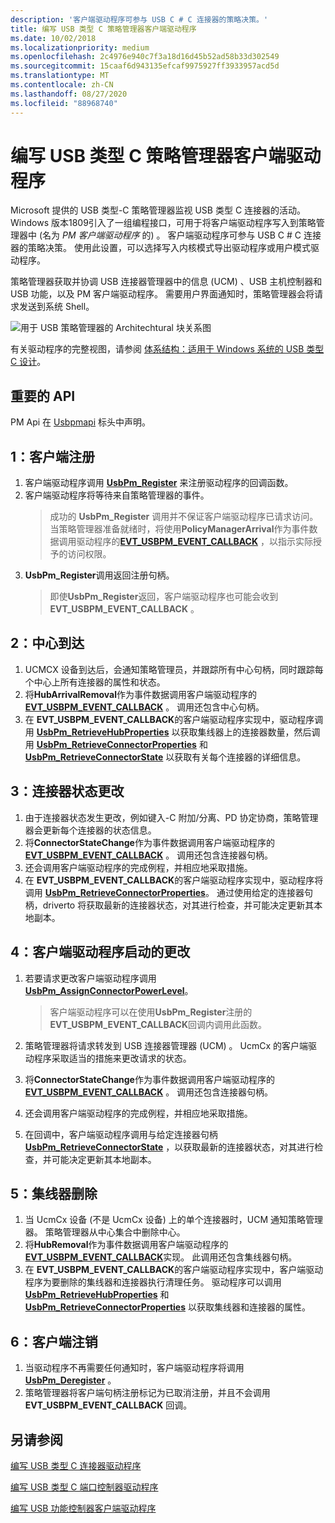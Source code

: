 ```yaml
---
description: '客户端驱动程序可参与 USB C # C 连接器的策略决策。'
title: 编写 USB 类型 C 策略管理器客户端驱动程序
ms.date: 10/02/2018
ms.localizationpriority: medium
ms.openlocfilehash: 2c4976e940c7f3a18d16d45b52ad58b33d302549
ms.sourcegitcommit: 15caaf6d943135efcaf9975927ff3933957acd5d
ms.translationtype: MT
ms.contentlocale: zh-CN
ms.lasthandoff: 08/27/2020
ms.locfileid: "88968740"
---
```

# <a name="write-a-usb-type-c-policy-manager-client-driver"></a>编写 USB 类型 C 策略管理器客户端驱动程序

Microsoft 提供的 USB 类型-C 策略管理器监视 USB 类型 C 连接器的活动。 Windows 版本1809引入了一组编程接口，可用于将客户端驱动程序写入到策略管理器中 (名为 _PM 客户端驱动程序_ 的) 。 客户端驱动程序可参与 USB C # C 连接器的策略决策。 使用此设置，可以选择写入内核模式导出驱动程序或用户模式驱动程序。

策略管理器获取并协调 USB 连接器管理器中的信息 (UCM) 、USB 主机控制器和 USB 功能，以及 PM 客户端驱动程序。 需要用户界面通知时，策略管理器会将请求发送到系统 Shell。

![用于 USB 策略管理器的 Architechtural 块关系图](images/pmclient.png)

有关驱动程序的完整视图，请参阅 [体系结构：适用于 Windows 系统的 USB 类型 C 设计](https://docs.microsoft.com/windows-hardware/drivers/usbcon/architecture--usb-type-c-in-a-windows-system)。

## <a name="important-apis"></a>重要的 API
PM Api 在 [Usbpmapi](https://docs.microsoft.com/windows-hardware/drivers/ddi/usbpmapi) 标头中声明。
 
## <a name="1-client-registration"></a>1：客户端注册

1. 客户端驱动程序调用 [**UsbPm_Register**](https://docs.microsoft.com/windows-hardware/drivers/ddi/usbpmapi/nf-usbpmapi-usbpm_register) 来注册驱动程序的回调函数。
2. 客户端驱动程序将等待来自策略管理器的事件。 
    > 成功的 **UsbPm_Register** 调用并不保证客户端驱动程序已请求访问。 当策略管理器准备就绪时，将使用**PolicyManagerArrival**作为事件数据调用驱动程序的[**EVT_USBPM_EVENT_CALLBACK**](https://docs.microsoft.com/windows-hardware/drivers/ddi/usbpmapi/nc-usbpmapi-evt_usbpm_event_callback) ，以指示实际授予的访问权限。
3. **UsbPm_Register**调用返回注册句柄。
    > 即使**UsbPm_Register**返回，客户端驱动程序也可能会收到**EVT_USBPM_EVENT_CALLBACK** 。

## <a name="2-hub-arrival"></a>2：中心到达

1. UCMCX 设备到达后，会通知策略管理员，并跟踪所有中心句柄，同时跟踪每个中心上所有连接器的属性和状态。
2. 将**HubArrivalRemoval**作为事件数据调用客户端驱动程序的[**EVT_USBPM_EVENT_CALLBACK**](https://docs.microsoft.com/windows-hardware/drivers/ddi/usbpmapi/nc-usbpmapi-evt_usbpm_event_callback) 。 调用还包含中心句柄。
3. 在 **EVT_USBPM_EVENT_CALLBACK**的客户端驱动程序实现中，驱动程序调用 [**UsbPm_RetrieveHubProperties**](https://docs.microsoft.com/windows-hardware/drivers/ddi/usbpmapi/nf-usbpmapi-usbpm_retrievehubproperties) 以获取集线器上的连接器数量，然后调用 [**UsbPm_RetrieveConnectorProperties**](https://docs.microsoft.com/windows-hardware/drivers/ddi/usbpmapi/nf-usbpmapi-usbpm_retrieveconnectorproperties) 和 [**UsbPm_RetrieveConnectorState**](https://docs.microsoft.com/windows-hardware/drivers/ddi/usbpmapi/nf-usbpmapi-usbpm_retrieveconnectorstate) 以获取有关每个连接器的详细信息。

## <a name="3-connector-state-change"></a>3：连接器状态更改 
1. 由于连接器状态发生更改，例如键入-C 附加/分离、PD 协定协商，策略管理器会更新每个连接器的状态信息。 
2. 将**ConnectorStateChange**作为事件数据调用客户端驱动程序的[**EVT_USBPM_EVENT_CALLBACK**](https://docs.microsoft.com/windows-hardware/drivers/ddi/usbpmapi/nc-usbpmapi-evt_usbpm_event_callback) 。 调用还包含连接器句柄。
3. 还会调用客户端驱动程序的完成例程，并相应地采取措施。
4. 在 **EVT_USBPM_EVENT_CALLBACK**的客户端驱动程序实现中，驱动程序将调用 [**UsbPm_RetrieveConnectorProperties**](https://docs.microsoft.com/windows-hardware/drivers/ddi/usbpmapi/nf-usbpmapi-usbpm_retrieveconnectorproperties)。 通过使用给定的连接器句柄，driverto 将获取最新的连接器状态，对其进行检查，并可能决定更新其本地副本。  
 
## <a name="4-change-initiated-by-the-client-driver"></a>4：客户端驱动程序启动的更改

1. 若要请求更改客户端驱动程序调用  [**UsbPm_AssignConnectorPowerLevel**](https://docs.microsoft.com/windows-hardware/drivers/ddi/usbpmapi/nf-usbpmapi-usbpm_assignconnectorpowerlevel)。
    > 客户端驱动程序可以在使用**UsbPm_Register**注册的**EVT_USBPM_EVENT_CALLBACK**回调内调用此函数。

2. 策略管理器将请求转发到 USB 连接器管理器 (UCM) 。 UcmCx 的客户端驱动程序采取适当的措施来更改请求的状态。
3. 将**ConnectorStateChange**作为事件数据调用客户端驱动程序的[**EVT_USBPM_EVENT_CALLBACK**](https://docs.microsoft.com/windows-hardware/drivers/ddi/usbpmapi/nc-usbpmapi-evt_usbpm_event_callback) 。 调用还包含连接器句柄。
4. 还会调用客户端驱动程序的完成例程，并相应地采取措施。
5. 在回调中，客户端驱动程序调用与给定连接器句柄 [**UsbPm_RetrieveConnectorState**](https://docs.microsoft.com/windows-hardware/drivers/ddi/usbpmapi/nf-usbpmapi-usbpm_retrieveconnectorproperties) ，以获取最新的连接器状态，对其进行检查，并可能决定更新其本地副本。

 
## <a name="5-hub-removal"></a>5：集线器删除

1. 当 UcmCx 设备 (不是 UcmCx 设备) 上的单个连接器时，UCM 通知策略管理器。 策略管理器从中心集合中删除中心。
2. 将**HubRemoval**作为事件数据调用客户端驱动程序的[**EVT_USBPM_EVENT_CALLBACK**](https://docs.microsoft.com/windows-hardware/drivers/ddi/usbpmapi/nc-usbpmapi-evt_usbpm_event_callback)实现。 此调用还包含集线器句柄。
3. 在 **EVT_USBPM_EVENT_CALLBACK**的客户端驱动程序实现中，客户端驱动程序为要删除的集线器和连接器执行清理任务。 驱动程序可以调用 [**UsbPm_RetrieveHubProperties**](https://docs.microsoft.com/windows-hardware/drivers/ddi/usbpmapi/nf-usbpmapi-usbpm_retrievehubproperties) 和 [**UsbPm_RetrieveConnectorProperties**](https://docs.microsoft.com/windows-hardware/drivers/ddi/usbpmapi/nf-usbpmapi-usbpm_retrieveconnectorproperties) 以获取集线器和连接器的属性。
 
## <a name="6-client-deregistration"></a>6：客户端注销 
1. 当驱动程序不再需要任何通知时，客户端驱动程序将调用 [**UsbPm_Deregister**](https://docs.microsoft.com/windows-hardware/drivers/ddi/usbpmapi/nf-usbpmapi-usbpm_register) 。
2. 策略管理器将客户端句柄注册标记为已取消注册，并且不会调用 **EVT_USBPM_EVENT_CALLBACK** 回调。

## <a name="see-also"></a>另请参阅

[编写 USB 类型 C 连接器驱动程序](https://docs.microsoft.com/windows-hardware/drivers/usbcon/bring-up-a-usb-type-c-connector-on-a-windows-system)

[编写 USB 类型 C 端口控制器驱动程序](https://docs.microsoft.com/windows-hardware/drivers/usbcon/write-a-usb-type-c-port-controller-driver)

[编写 USB 功能控制器客户端驱动程序](https://docs.microsoft.com/windows-hardware/drivers/usbcon/function-client-driver)
